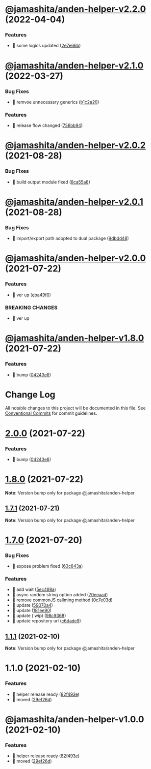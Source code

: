 # [@jamashita/anden-helper-v2.2.0](https://github.com/jamashita/anden/compare/@jamashita/anden-helper-v2.1.0...@jamashita/anden-helper-v2.2.0) (2022-04-04)


### Features

* 🎸 some logics updated ([2e7e66b](https://github.com/jamashita/anden/commit/2e7e66b53beeab8352d5ff9341eef5a9020bfdd9))

# [@jamashita/anden-helper-v2.1.0](https://github.com/jamashita/anden/compare/@jamashita/anden-helper-v2.0.2...@jamashita/anden-helper-v2.1.0) (2022-03-27)


### Bug Fixes

* 🐛 remvoe unnecessary generics ([b1c2a20](https://github.com/jamashita/anden/commit/b1c2a2068c8aa9d28de8b458f3e22125e109a792))


### Features

* 🎸 release flow changed ([758bb94](https://github.com/jamashita/anden/commit/758bb94e49fc3b150297bf9dcfa5d93448c8a26a))

# [@jamashita/anden-helper-v2.0.2](https://github.com/jamashita/anden/compare/@jamashita/anden-helper-v2.0.1...@jamashita/anden-helper-v2.0.2) (2021-08-28)


### Bug Fixes

* 🐛 build output module fixed ([8ca55a8](https://github.com/jamashita/anden/commit/8ca55a84119c3b0e1a3d3fed5ba3f416f827910e))

# [@jamashita/anden-helper-v2.0.1](https://github.com/jamashita/anden/compare/@jamashita/anden-helper-v2.0.0...@jamashita/anden-helper-v2.0.1) (2021-08-28)


### Bug Fixes

* 🐛 import/export path adopted to dual package ([9dbdd48](https://github.com/jamashita/anden/commit/9dbdd4877ccc5996da69bca73b58e2bdcc436880))

# [@jamashita/anden-helper-v2.0.0](https://github.com/jamashita/anden/compare/@jamashita/anden-helper-v1.8.0...@jamashita/anden-helper-v2.0.0) (2021-07-22)


### Features

* 🎸 ver up ([eba49f0](https://github.com/jamashita/anden/commit/eba49f0ff04f1695ff5f64c98d6ecf22be7ad236))


### BREAKING CHANGES

* 🧨 ver up

# [@jamashita/anden-helper-v1.8.0](https://github.com/jamashita/anden/compare/@jamashita/anden-helper-v1.7.0...@jamashita/anden-helper-v1.8.0) (2021-07-22)


### Features

* 🎸 bump ([04243e8](https://github.com/jamashita/anden/commit/04243e869e329b77ae07ba84513ed50c41389db4))

# Change Log

All notable changes to this project will be documented in this file.
See [Conventional Commits](https://conventionalcommits.org) for commit guidelines.

# [2.0.0](https://github.com/jamashita/anden.git/packages/helper/compare/@jamashita/anden-helper@1.7.1...@jamashita/anden-helper@2.0.0) (2021-07-22)


### Features

* 🎸 bump ([04243e8](https://github.com/jamashita/anden.git/packages/helper/commit/04243e869e329b77ae07ba84513ed50c41389db4))





# [1.8.0](https://github.com/jamashita/anden.git/packages/helper/compare/@jamashita/anden-helper@1.7.1...@jamashita/anden-helper@1.8.0) (2021-07-22)

**Note:** Version bump only for package @jamashita/anden-helper





## [1.7.1](https://github.com/jamashita/anden.git/packages/helper/compare/@jamashita/anden-helper@1.7.0...@jamashita/anden-helper@1.7.1) (2021-07-21)

**Note:** Version bump only for package @jamashita/anden-helper





# [1.7.0](https://github.com/jamashita/anden.git/packages/helper/compare/@jamashita/anden-helper@1.1.1...@jamashita/anden-helper@1.7.0) (2021-07-20)

### Bug Fixes

* 🐛 expose problem
  fixed ([63c843a](https://github.com/jamashita/anden.git/packages/helper/commit/63c843a80b2e62e343c8b6a17a2dc780912a0ad7))

### Features

* 🎸 add
  wait ([5ec498a](https://github.com/jamashita/anden.git/packages/helper/commit/5ec498afd77bedc4349366530bb7695892f638a7))
* 🎸 async random string option
  added ([70eeaad](https://github.com/jamashita/anden.git/packages/helper/commit/70eeaadd038ae251d1945fdb9cc65e51674a3fa3))
* 🎸 remove commonJS callming
  method ([0c7e03d](https://github.com/jamashita/anden.git/packages/helper/commit/0c7e03d85b5cd7021c0ba6d5f36d33488e42e849))
* 🎸
  update ([59070a4](https://github.com/jamashita/anden.git/packages/helper/commit/59070a4b4b5240198df44cc9390423bedbe20f71))
* 🎸
  update ([181ee90](https://github.com/jamashita/anden.git/packages/helper/commit/181ee903f4e54a87120e534b790c48c69f1b426e))
* 🎸 update (
  wip) ([98c9368](https://github.com/jamashita/anden.git/packages/helper/commit/98c9368afd959c38d7e9d07cbda0658a12add0ba))
* 🎸 update repository
  url ([c6dade9](https://github.com/jamashita/anden.git/packages/helper/commit/c6dade9fd10eb259cda87b1b9c88ad196e28776d))

## [1.1.1](https://github.com/jamashita/anden.git/packages/helper/compare/@jamashita/anden-helper@1.1.0...@jamashita/anden-helper@1.1.1) (2021-02-10)

**Note:** Version bump only for package @jamashita/anden-helper

# 1.1.0 (2021-02-10)

### Features

* 🎸 helper release
  ready ([82f493e](https://github.com/jamashita/anden.git/packages/helper/commit/82f493e1a5df230c52aa5c10914df997921c4855))
* 🎸
  moved ([29ef26d](https://github.com/jamashita/anden.git/packages/helper/commit/29ef26d9403ae718720fa9706f01c860b9a5d79a))

# @jamashita/anden-helper-v1.0.0 (2021-02-10)

### Features

* 🎸 helper release
  ready ([82f493e](https://github.com/jamashita/anden/commit/82f493e1a5df230c52aa5c10914df997921c4855))
* 🎸 moved ([29ef26d](https://github.com/jamashita/anden/commit/29ef26d9403ae718720fa9706f01c860b9a5d79a))
